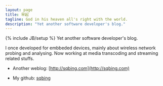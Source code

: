 ```yaml
---
layout: page
title: 早起
tagline: God in his heaven all's right with the world.
description: "Yet another software developer's blog."
---
```

{% include JB/setup %}
Yet another software developer's blog.

I once developed for embbeded devices, mainly about wireless network probing and analysing. Now working at media transcoding and streaming related stuffs. 

- Another weblog: [http://sqbing.com](http://sqbing.com)

- My github: [sqbing](https://github.com/sqbing)
